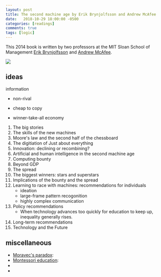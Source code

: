 ```yaml
---
layout: post
title: The second machine age by Erik Brynjolfsson and Andrew McAfee
date:   2018-10-29 18:00:00 -0500
categories: [readings]
comments: true
tags: [logic]
---
```


This 2014 book is written by two professors at the MIT Sloan School of Management 
[Erik Brynjolfsson](https://en.wikipedia.org/wiki/Erik_Brynjolfsson) 
and [Andrew McAfee](https://en.wikipedia.org/wiki/Andrew_McAfee).


<a target="_blank"  href="https://www.amazon.com/gp/product/0393350649/ref=as_li_tl?ie=UTF8&camp=1789&creative=9325&creativeASIN=0393350649&linkCode=as2&tag=nosarthur2016-20&linkId=051f2f6539ce2162821b808f8ceaf09c"><img border="0" src="//ws-na.amazon-adsystem.com/widgets/q?_encoding=UTF8&MarketPlace=US&ASIN=0393350649&ServiceVersion=20070822&ID=AsinImage&WS=1&Format=_SL250_&tag=nosarthur2016-20" ></a><img src="//ir-na.amazon-adsystem.com/e/ir?t=nosarthur2016-20&l=am2&o=1&a=0393350649" width="1" height="1" border="0" alt="" style="border:none !important; margin:0px !important;" />

## ideas


information
* non-rival
* cheap to copy 

* winner-take-all economy

1. The big stories
1. The skills of the new machines
1. Moore's law and the second half of the chessboard 
1. The digitiation of Just about everything
1. Innovation: declining or recombining?
1. Artificial and human intelligence in the second machine age
1. Computing bounty
1. Beyond GDP
1. The spread
10. The biggest winners: stars and superstars
1. Implications of the bounty and the spread
1. Learning to race with machines: recommendations for individuals
    * ideation
    * large-frame pattern recogonition
    * highly complex communication
1. Policy recommendations
    * When technology advances too quickly for education to keep up, inequality
      generally rises.
1. Long-term recommendations
1. Technology and the Future

## miscellaneous

* [Moravec's paradox](https://en.wikipedia.org/wiki/Moravec%27s_paradox):
* [Montessori education](https://en.wikipedia.org/wiki/Montessori_education): 
*
*
